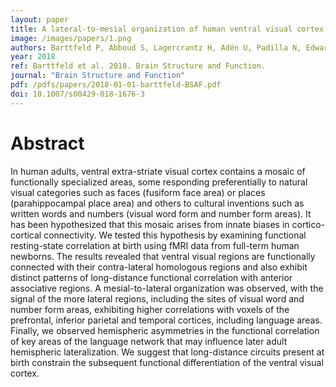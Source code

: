 ```yaml
---
layout: paper
title: A lateral-to-mesial organization of human ventral visual cortex at birth
image: /images/papers/1.png
authors: Barttfeld P, Abboud S, Lagercrantz H, Adén U, Padilla N, Edwards AD, Cohen L, Sigman M, Dehaene S, Dehaene-Lambertz G.
year: 2018
ref: Barttfeld et al. 2018. Brain Structure and Function.
journal: "Brain Structure and Function"
pdf: /pdfs/papers/2018-01-01-barttfeld-BSAF.pdf
doi: 10.1007/s00429-018-1676-3
---
```


# Abstract

In human adults, ventral extra-striate visual cortex contains a mosaic of functionally specialized areas, some responding preferentially to natural visual categories such as faces (fusiform face area) or places (parahippocampal place area) and others to cultural inventions such as written words and numbers (visual word form and number form areas). It has been hypothesized that this mosaic arises from innate biases in cortico-cortical connectivity. We tested this hypothesis by examining functional resting-state correlation at birth using fMRI data from full-term human newborns. The results revealed that ventral visual regions are functionally connected with their contra-lateral homologous regions and also exhibit distinct patterns of long-distance functional correlation with anterior associative regions. A mesial-to-lateral organization was observed, with the signal of the more lateral regions, including the sites of visual word and number form areas, exhibiting higher correlations with voxels of the prefrontal, inferior parietal and temporal cortices, including language areas. Finally, we observed hemispheric asymmetries in the functional correlation of key areas of the language network that may influence later adult hemispheric lateralization. We suggest that long-distance circuits present at birth constrain the subsequent functional differentiation of the ventral visual cortex.
